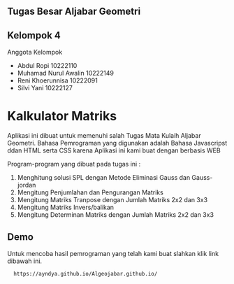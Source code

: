 
## Tugas Besar Aljabar Geometri

## Kelompok 4

Anggota Kelompok

- Abdul Ropi            10222110
- Muhamad Nurul Awalin 10222149
- Reni Khoerunnisa 10222091
- Silvi Yani 10222127



# Kalkulator Matriks

Aplikasi ini dibuat untuk memenuhi salah Tugas Mata Kulaih Aljabar Geometri.
Bahasa Pemrograman yang digunakan adalah Bahasa Javascripst ddan HTML serta CSS karena Aplikasi ini kami buat dengan berbasis WEB

Program-program yang dibuat pada tugas ini :
1. Menghitung solusi SPL dengan Metode Eliminasi Gauss dan Gauss-jordan
2.	Mengitung Penjumlahan dan Pengurangan Matriks
3.	Mengitung Matriks Tranpose dengan Jumlah Matriks 2x2 dan 3x3
4.	Mengitung Matriks Invers/balikan
5.	Mengitung Determinan Matriks dengan Jumlah Matriks 2x2 dan 3x3

## Demo
Untuk mencoba hasil pemrograman yang telah kami buat slahkan klik link dibawah ini.


```bash
  https://ayndya.github.io/Algeojabar.github.io/
```

